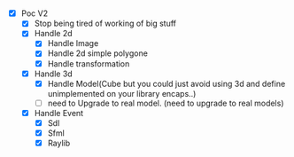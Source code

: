 #

- [x] Poc V2
  - [x] Stop being tired of working of big stuff
  - [x] Handle 2d
    - [x] Handle Image
    - [x] Handle 2d simple polygone
    - [x] Handle transformation
  - [x] Handle 3d
    - [x] Handle Model(Cube but you could just avoid using 3d and define unimplemented on your library encaps..)
    - [ ] need to Upgrade to real model. (need to upgrade to real models)
  - [x] Handle Event
    - [x] Sdl
    - [x] Sfml
    - [x] Raylib